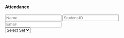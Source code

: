 <html>
<head>
<title>Attendance</title>
<link rel="stylesheet" href="style.css">

<meta charset="UFT-8">
<meta name="viewport" content="width=device-width. initial-scale=1.0">
</head>

<body class="bg" >

  <div class="container">
    <form method="post"  name="contact-form" id="form">
      <h4>Attendance</h4>
      <input type="text" class="int" name="Name" required placeholder="Name">
      <input type="text" class="int" name="Student-ID" required placeholder="Student-ID">
      <input type="email" class="int" name="Email" required placeholder="Email">
	  <div class="selection">
		<select name="Set" required value="Select Set">
			<option value="A">Select Set</option>
			<option value="Set A">Set A</option>
			<option value="Set B">Set B</option>
			<input type="date" id="Date" name="Date" value=>

		</select>
		
		</div>
		<div class="reset">
			<a href="Attendance.html"><input type="button" value="Reset" class="Reset"></a>
		</div>
<br>
	<div class="pindutan">
      <input  class="int" type="submit" value="Submit" id="submit"> <a href="table.html"><input class="int" type="button" value="View" id="Reset"></a>
	  </div>
		</form>
	</div>
</body>

<script>
const scriptURL = 'https://script.google.com/macros/s/AKfycbyELFy1XM3139vfPrP9XaZ9xeIqL5zW5vZWn_JLT0dVIdD3W_89QsAVW2Texs8xuH-JZw/exec'
const form = document.querySelector('#form')

	form.addEventListener('submit', e => {
	e.preventDefault()
	console.log(form)
	fetch(scriptURL, { method: 'POST', body: new FormData(form) })
	.then(response => { alert("submitted successfully, THANK YOU SO MUCH!") })
	.catch(error => alert('Error!', error.message))

} )
///////////////////////////////////////////////////////
var d= new Date()
var yr=d.getFullYear();
var month=d.getMonth()+1
if(month<10){
month='0'+month
}
var date=d.getDate();
if(date<10){
date='0'+date
}
var c_date=yr+"-"+month+"-"+date;
document.getElementById('Date').value=c_date;

</script>

</html>
